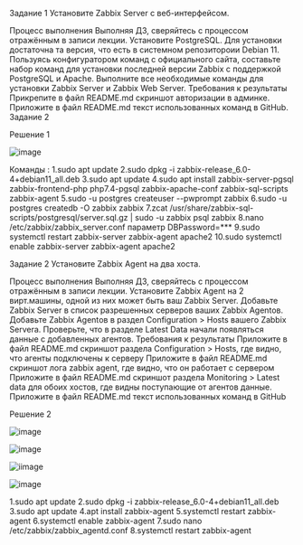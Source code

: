 Задание 1
Установите Zabbix Server с веб-интерфейсом.

Процесс выполнения
Выполняя ДЗ, сверяйтесь с процессом отражённым в записи лекции.
Установите PostgreSQL. Для установки достаточна та версия, что есть в системном репозитороии Debian 11.
Пользуясь конфигуратором команд с официального сайта, составьте набор команд для установки последней версии Zabbix с поддержкой PostgreSQL и Apache.
Выполните все необходимые команды для установки Zabbix Server и Zabbix Web Server.
Требования к результаты
Прикрепите в файл README.md скриншот авторизации в админке.
Приложите в файл README.md текст использованных команд в GitHub.
Задание 2

Решение 1

![image](https://github.com/user-attachments/assets/deccf369-2be5-40b7-8167-bc999174dbf2)

Команды : 
1.sudo apt update
2.sudo dpkg -i zabbix-release_6.0-4+debian11_all.deb
3.sudo apt update
4.sudo apt install zabbix-server-pgsql zabbix-frontend-php php7.4-pgsql zabbix-apache-conf zabbix-sql-scripts zabbix-agent
5.sudo -u postgres createuser --pwprompt zabbix
6.sudo -u postgres createdb -O zabbix zabbix
7.zcat /usr/share/zabbix-sql-scripts/postgresql/server.sql.gz | sudo -u zabbix psql zabbix
8.nano /etc/zabbix/zabbix_server.conf параметр DBPassword=***
9.sudo systemctl restart zabbix-server zabbix-agent apache2
10.sudo systemctl enable zabbix-server zabbix-agent apache2


Задание 2
Установите Zabbix Agent на два хоста.

Процесс выполнения
Выполняя ДЗ, сверяйтесь с процессом отражённым в записи лекции.
Установите Zabbix Agent на 2 вирт.машины, одной из них может быть ваш Zabbix Server.
Добавьте Zabbix Server в список разрешенных серверов ваших Zabbix Agentов.
Добавьте Zabbix Agentов в раздел Configuration > Hosts вашего Zabbix Servera.
Проверьте, что в разделе Latest Data начали появляться данные с добавленных агентов.
Требования к результаты
Приложите в файл README.md скриншот раздела Configuration > Hosts, где видно, что агенты подключены к серверу
Приложите в файл README.md скриншот лога zabbix agent, где видно, что он работает с сервером
Приложите в файл README.md скриншот раздела Monitoring > Latest data для обоих хостов, где видны поступающие от агентов данные.
Приложите в файл README.md текст использованных команд в GitHub

Решение 2


![image](https://github.com/user-attachments/assets/238b9f00-77cd-44f2-b064-6f704d3212f0)

![image](https://github.com/user-attachments/assets/3a6623c4-9dc5-4309-93f8-268168052763)

![iimage](https://github.com/user-attachments/assets/3d5a8710-43d1-4e42-b2b5-c72ccb49a4ea)

![image](https://github.com/user-attachments/assets/fd5577f9-9b0e-46a9-bb09-d32c75a78c85)


1.sudo apt update
2.sudo dpkg -i zabbix-release_6.0-4+debian11_all.deb
3.sudo apt update
4.apt install zabbix-agent
5.systemctl restart zabbix-agent
6.systemctl enable zabbix-agent
7.sudo nano /etc/zabbix/zabbix_agentd.conf
8.systemctl restart zabbix-agent
